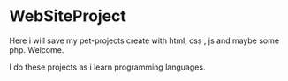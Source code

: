 # WebSiteProject
Here i will save my pet-projects create with html, css , js and maybe some php. Welcome.

I do these projects as i learn programming languages.
